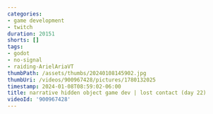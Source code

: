 ```yaml
---
categories:
- game development
- twitch
duration: 20151
shorts: []
tags:
- godot
- no-signal
- raiding-ArielAriaVT
thumbPath: /assets/thumbs/20240108145902.jpg
thumbUri: /videos/900967428/pictures/1780132025
timestamp: 2024-01-08T08:59:02-06:00
title: narrative hidden object game dev | lost contact (day 22)
videoId: '900967428'
---
```

